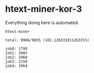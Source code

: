 # htext-miner-kor-3

Everything doing here is automated.

```
htext-miner

total: 9966/9855 (101.12633181126331%)

job0: 1799
job1: 2085
job2: 1968
job3: 2150
job4: 1964
```